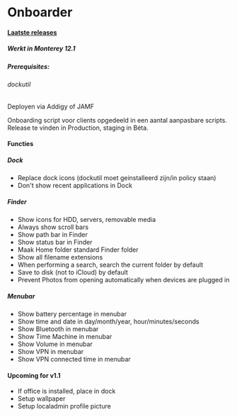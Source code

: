 # Onboarder

#### [Laatste releases](https://github.com/PIT-Pro/Onboarder/releases/tag/MDM "Laatste releases")

##### Werkt in Monterey 12.1

##### Prerequisites:
###### dockutil
Deployen via Addigy of JAMF

Onboarding script voor clients opgedeeld in een aantal aanpasbare scripts.
Release te vinden in Production, staging in Béta.

#### Functies

##### Dock

- Replace dock icons (dockutil moet geinstalleerd zijn/in policy staan)
- Don't show recent applications in Dock

##### Finder

- Show icons for HDD, servers, removable media
- Always show scroll bars
- Show path bar in Finder
- Show status bar in Finder
- Maak Home folder standard Finder folder
- Show all filename extensions
- When performing a search, search the current folder by default
- Save to disk (not to iCloud) by default
- Prevent Photos from opening automatically when devices are plugged in

##### Menubar

- Show battery percentage in menubar
- Show time and date in day/month/year, hour/minutes/seconds
- Show Bluetooth in menubar
- Show Time Machine in menubar
- Show Volume in menubar
- Show VPN in menubar
- Show VPN connected time in menubar

#### Upcoming for v1.1

- If office is installed, place in dock
- Setup wallpaper
- Setup localadmin profile picture
